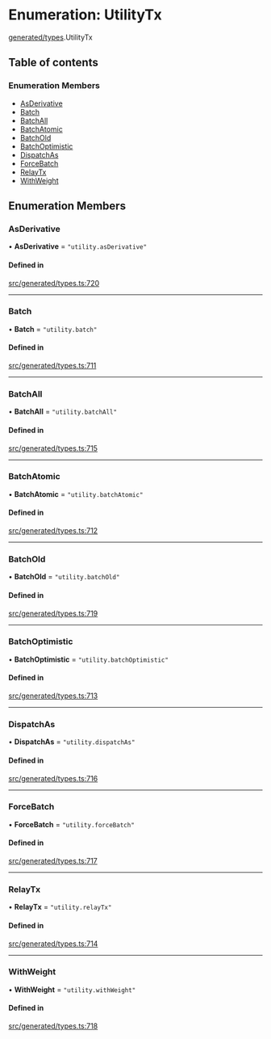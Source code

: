 # Enumeration: UtilityTx

[generated/types](../wiki/generated.types).UtilityTx

## Table of contents

### Enumeration Members

- [AsDerivative](../wiki/generated.types.UtilityTx#asderivative)
- [Batch](../wiki/generated.types.UtilityTx#batch)
- [BatchAll](../wiki/generated.types.UtilityTx#batchall)
- [BatchAtomic](../wiki/generated.types.UtilityTx#batchatomic)
- [BatchOld](../wiki/generated.types.UtilityTx#batchold)
- [BatchOptimistic](../wiki/generated.types.UtilityTx#batchoptimistic)
- [DispatchAs](../wiki/generated.types.UtilityTx#dispatchas)
- [ForceBatch](../wiki/generated.types.UtilityTx#forcebatch)
- [RelayTx](../wiki/generated.types.UtilityTx#relaytx)
- [WithWeight](../wiki/generated.types.UtilityTx#withweight)

## Enumeration Members

### AsDerivative

• **AsDerivative** = ``"utility.asDerivative"``

#### Defined in

[src/generated/types.ts:720](https://github.com/PolymeshAssociation/polymesh-private-sdk/blob/2c6aa0b4/src/generated/types.ts#L720)

___

### Batch

• **Batch** = ``"utility.batch"``

#### Defined in

[src/generated/types.ts:711](https://github.com/PolymeshAssociation/polymesh-private-sdk/blob/2c6aa0b4/src/generated/types.ts#L711)

___

### BatchAll

• **BatchAll** = ``"utility.batchAll"``

#### Defined in

[src/generated/types.ts:715](https://github.com/PolymeshAssociation/polymesh-private-sdk/blob/2c6aa0b4/src/generated/types.ts#L715)

___

### BatchAtomic

• **BatchAtomic** = ``"utility.batchAtomic"``

#### Defined in

[src/generated/types.ts:712](https://github.com/PolymeshAssociation/polymesh-private-sdk/blob/2c6aa0b4/src/generated/types.ts#L712)

___

### BatchOld

• **BatchOld** = ``"utility.batchOld"``

#### Defined in

[src/generated/types.ts:719](https://github.com/PolymeshAssociation/polymesh-private-sdk/blob/2c6aa0b4/src/generated/types.ts#L719)

___

### BatchOptimistic

• **BatchOptimistic** = ``"utility.batchOptimistic"``

#### Defined in

[src/generated/types.ts:713](https://github.com/PolymeshAssociation/polymesh-private-sdk/blob/2c6aa0b4/src/generated/types.ts#L713)

___

### DispatchAs

• **DispatchAs** = ``"utility.dispatchAs"``

#### Defined in

[src/generated/types.ts:716](https://github.com/PolymeshAssociation/polymesh-private-sdk/blob/2c6aa0b4/src/generated/types.ts#L716)

___

### ForceBatch

• **ForceBatch** = ``"utility.forceBatch"``

#### Defined in

[src/generated/types.ts:717](https://github.com/PolymeshAssociation/polymesh-private-sdk/blob/2c6aa0b4/src/generated/types.ts#L717)

___

### RelayTx

• **RelayTx** = ``"utility.relayTx"``

#### Defined in

[src/generated/types.ts:714](https://github.com/PolymeshAssociation/polymesh-private-sdk/blob/2c6aa0b4/src/generated/types.ts#L714)

___

### WithWeight

• **WithWeight** = ``"utility.withWeight"``

#### Defined in

[src/generated/types.ts:718](https://github.com/PolymeshAssociation/polymesh-private-sdk/blob/2c6aa0b4/src/generated/types.ts#L718)
